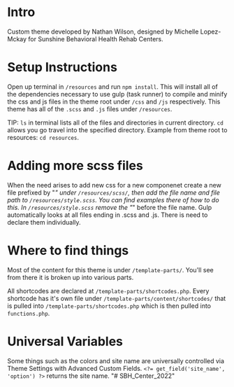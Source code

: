 # Intro

Custom theme developed by Nathan Wilson, designed by Michelle Lopez-Mckay for Sunshine Behavioral Health Rehab Centers.

# Setup Instructions

Open up terminal in `/resources` and run `npm install`. This will install all of the dependencies necessary to use gulp (task runner) to compile and minify the css and js files in the theme root under `/css` and `/js` respectively. This theme has all of the `.scss` and `.js` files under `/resources`.

TIP: `ls` in terminal lists all of the files and directories in current directory. `cd` allows you go travel into the specified directory. Example from theme root to resources: `cd resources`. 

# Adding more scss files

When the need arises to add new css for a new componenet create a new file prefixed by "_" under `/resources/scss/`, then add the file name and file path to `/resources/style.scss`. You can find examples there of how to do this. In `/resources/style.scss` remove the "_" before the file name. Gulp automatically looks at all files ending in .scss and .js. There is need to declare them individually.

# Where to find things

Most of the content for this theme is under `/template-parts/`. You'll see from there it is broken up into various parts.

All shortcodes are declared at `/template-parts/shortcodes.php`. Every shortcode has it's own file under `/template-parts/content/shortcodes/` that is pulled into `/template-parts/shortcodes.php` which is then pulled into `functions.php`.

# Universal Variables

Some things such as the colors and site name are universally controlled via Theme Settings with Advanced Custom Fields. `<?= get_field('site_name', 'option') ?>` returns the site name.
"# SBH_Center_2022" 

